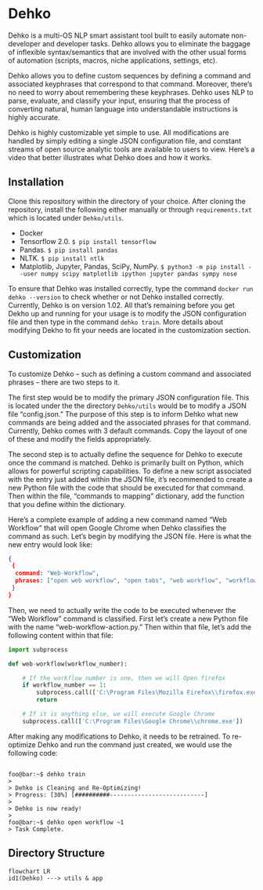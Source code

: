 # Dehko

Dehko is a multi-OS NLP smart assistant tool built to easily automate non-developer and developer tasks. Dehko allows you to eliminate the baggage of inflexible syntax/semantics that are involved with the other usual forms of automation (scripts, macros, niche applications, settings, etc). 

Dehko allows you to define custom sequences by defining a command and associated keyphrases that correspond to that command. Moreover, there’s no need to worry about remembering these keyphrases. Dehko uses NLP to parse, evaluate, and classify your input, ensuring that the process of converting natural, human language into understandable instructions is highly accurate. 

Dehko is highly customizable yet simple to use. All modifications are handled by simply editing a single JSON configuration file, and constant streams of open source analytic tools are available to users to view. Here’s a video that better illustrates what Dehko does and how it works. 


## Installation

Clone this repository within the directory of your choice. After cloning the repository, install the following either manually or through `requirements.txt` which is located under `Dehko/utils`. 

- Docker 
- Tensorflow 2.0. `$ pip install tensorflow`
- Pandas. `$ pip install pandas` 
- NLTK. `$ pip install ntlk`
- Matplotlib, Jupyter, Pandas, SciPy, NumPy. `$ python3 -m pip install --user numpy scipy matplotlib ipython jupyter pandas sympy nose`

To ensure that Dehko was installed correctly, type the command `docker run dehko --version` to check whether or not Dehko installed correctly. Currently, Dehko is on version 1.02. All that’s remaining before you get Dekho up and running for your usage is to modify the JSON configuration file and then type in the command `dehko train`. More details about modifying Dekho to fit your needs are located in the customization section.


## Customization 
To customize Dehko – such as defining a custom command and associated phrases – there are two steps to it. 

The first step would be to modify the primary JSON configuration file. This is located under the the directory `Dehko/utils` would be to modify a JSON file “config.json.” The purpose of this step is to inform Dehko what new commands are being added and the associated phrases for that command. Currently, Dehko comes with 3 default commands. Copy the layout of one of these and modify the fields appropriately. 

The second step is to actually define the sequence for Dehko to execute once the command is matched. Dehko is primarily built on Python, which allows for powerful scripting capabilities. To define a new script associated with the entry just added within the JSON file, it’s recommended to create a new Python file with the code that should be executed for that command. Then within the file, “commands to mapping” dictionary, add the function that you define within the dictionary.

Here’s a complete example of adding a new command named “Web Workflow” that will open Google Chrome when Dehko classifies the command as such. Let’s begin by modifying the JSON file. Here is what the new entry would look like:

```json
{
 {
  command: "Web-Workflow", 
  phrases: ["open web workflow", "open tabs", "web workflow", "workflow"]
 }
}
```

Then, we need to actually write the code to be executed whenever the “Web Workflow” command is classified. First let’s create a new Python file with the name “web-workflow-action.py.” Then within that file, let’s add the following content within that file: 

```python
import subprocess

def web-workflow(workflow_number):

	# If the workflow number is one, then we will Open firefox
	if workflow_number == 1: 
		subprocess.call(['C:\Program Files\Mozilla Firefox\\firefox.exe'])
		return 

	# If it is anything else, we will execute Google Chrome
	subprocess.call(['C:\Program Files\Google Chrome\\chrome.exe'])	
```

After making any modifications to Dehko, it needs to be retrained. To re-optimize Dehko and run the command just created, we would use the following code: 
```console

foo@bar:~$ dehko train
>
> Dehko is Cleaning and Re-Optimizing!
> Progress: [30%] [##########---------------------------]
>
> Dehko is now ready!
>
foo@bar:~$ dehko open workflow ~1
> Task Complete.
```


## Directory Structure 
```mermaid
flowchart LR
id1(Dehko) ---> utils & app
```


